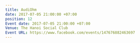 ```yaml
---
title: AudiOhm
date: 2017-07-05 21:00:00 +07:00
position: 12
Event date: 2017-07-05 21:00:00 +07:00
Venue: The Hanoi Social Club
Event URL: https://www.facebook.com/events/147676882463697
---
```


